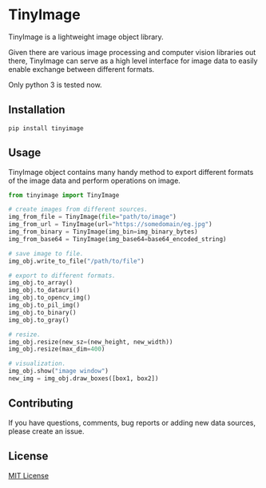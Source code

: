 # TinyImage

TinyImage is a lightweight image object library.

Given there are various image processing and computer vision libraries out there, TinyImage can serve as a high level interface for image data
to easily enable exchange between different formats.

Only python 3 is tested now.

## Installation

```
pip install tinyimage
```

## Usage

TinyImage object contains many handy method to export different formats of the image data and perform operations on image.

```python
from tinyimage import TinyImage

# create images from different sources.
img_from_file = TinyImage(file="path/to/image")
img_from_url = TinyImage(url="https://somedomain/eg.jpg")
img_from_binary = TinyImage(img_bin=img_binary_bytes)
img_from_base64 = TinyImage(img_base64=base64_encoded_string)

# save image to file.
img_obj.write_to_file("/path/to/file")

# export to different formats.
img_obj.to_array()
img_obj.to_datauri()
img_obj.to_opencv_img()
img_obj.to_pil_img()
img_obj.to_binary()
img_obj.to_gray()

# resize.
img_obj.resize(new_sz=(new_height, new_width))
img_obj.resize(max_dim=400)

# visualization.
img_obj.show("image window")
new_img = img_obj.draw_boxes([box1, box2])
```

## Contributing

If you have questions, comments, bug reports or adding new data sources, please create an issue.

## License

[MIT License](./LICENSE)